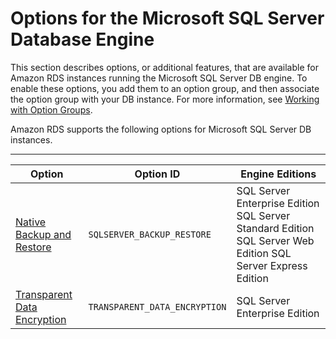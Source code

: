 # Options for the Microsoft SQL Server Database Engine<a name="Appendix.SQLServer.Options"></a>

This section describes options, or additional features, that are available for Amazon RDS instances running the Microsoft SQL Server DB engine\. To enable these options, you add them to an option group, and then associate the option group with your DB instance\. For more information, see [Working with Option Groups](USER_WorkingWithOptionGroups.md)\. 

Amazon RDS supports the following options for Microsoft SQL Server DB instances\. 


****  

| Option | Option ID | Engine Editions | 
| --- | --- | --- | 
|  [Native Backup and Restore](Appendix.SQLServer.Options.BackupRestore.md)  |  `SQLSERVER_BACKUP_RESTORE`  |  SQL Server Enterprise Edition SQL Server Standard Edition SQL Server Web Edition SQL Server Express Edition  | 
|  [Transparent Data Encryption](Appendix.SQLServer.Options.TDE.md)  |  `TRANSPARENT_DATA_ENCRYPTION`  |  SQL Server Enterprise Edition  | 